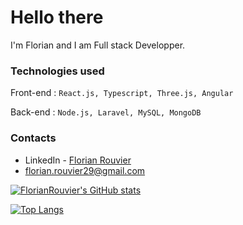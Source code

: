 # Hello there
I'm Florian and I am  Full stack Developper. 

### Technologies used 

Front-end : `React.js, Typescript, Three.js, Angular`
 
Back-end : `Node.js, Laravel, MySQL, MongoDB`

### Contacts 

* LinkedIn - [Florian Rouvier](https://www.linkedin.com/in/florianrouvier/)
* [florian.rouvier29@gmail.com](mailto:florian.rouvier29@gmail.com)

[![FlorianRouvier's GitHub stats](https://github-readme-stats.vercel.app/api?username=FlorianRouvier&show_icons=true&theme=onedark)](https://github.com/anuraghazra/github-readme-stats) 

[![Top Langs](https://github-readme-stats.vercel.app/api/top-langs/?username=FlorianRouvier&layout=compact&theme=onedark)](https://github.com/anuraghazra/github-readme-Statistiques)
 

<!--
**FlorianROUVIER/FlorianRouvier** is a ✨ _special_ ✨ repository because its `README.md` (this file) appears on your GitHub profile.

Here are some ideas to get you started:

- 🔭 I’m currently working on ...
- 🌱 I’m currently learning ...
- 👯 I’m looking to collaborate on ...
- 🤔 I’m looking for help with ...
- 💬 Ask me about ...
- 📫 How to reach me: ...
- 😄 Pronouns: ...
- ⚡ Fun fact: ...
-->

